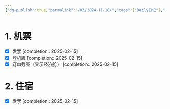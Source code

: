 ```yaml
---
{"dg-publish":true,"permalink":"/03/2024-11-18/","tags":["Daily日记"],"noteIcon":"","created":"2025-01-31T00:35","updated":"2025-07-01T13:38"}
---
```


# 1. 机票
- [x] 发票 [completion:: 2025-02-15]
- [x] 登机牌 [completion:: 2025-02-15]
- [x] 订单截图（显示经济舱） [completion:: 2025-02-15]
# 2. 住宿
- [x] 发票 [completion:: 2025-02-15]